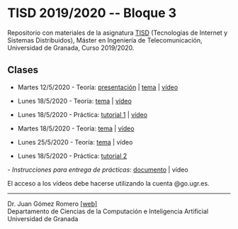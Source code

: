 # TISD 2019/2020 -- Bloque 3
Repositorio con materiales de la asignatura [TISD](https://masteres.ugr.es/telecomunicacion/pages/info_academica/guias_docentes_2019_2020/tecnologiasdeinternetysistemasdistribuidos) (Tecnologías de Internet y Sistemas Distribuidos), Máster en Ingeniería de Telecomunicación, Universidad de Granada, Curso 2019/2020.

## Clases

- Martes 12/5/2020 - Teoría: [presentación](https://github.com/jgromero/tisd2020/blob/master/teor%C3%ADa/Presentaci%C3%B3n.pdf) | [tema](https://github.com/jgromero/tisd2020/blob/master/teor%C3%ADa/Sistemas%20de%20acceso%20a%20la%20informaci%C3%B3n%20en%20Internet%20I.pdf) | [vídeo](https://drive.google.com/file/d/1eSG-jrni9kSpgNMVlGz6PzQC3Z8rqbAD/view?usp=sharing) 

- Lunes 18/5/2020 - Teoría: [tema](https://github.com/jgromero/tisd2020/blob/master/teor%C3%ADa/Sistemas%20de%20acceso%20a%20la%20informaci%C3%B3n%20en%20Internet%20I.pdf) | [vídeo](https://drive.google.com/file/d/1PLQOfUwiDIr3i7bguvL5fbn1uYJMZPPk/view?usp=sharing)

- Lunes 18/5/2020 - Práctica: [tutorial 1](https://github.com/jgromero/tisd2020/blob/master/pr%C3%A1cticas/Tutorial%20Postman%201.pdf) | [vídeo](https://drive.google.com/open?id=1-wV-UE1IAnxcEiYfYi0FLiUOIvinVEVm) 

- Martes 18/5/2020 - Teoría:  [tema](https://github.com/jgromero/tisd2020/blob/master/teor%C3%ADa/Sistemas%20de%20acceso%20a%20la%20informaci%C3%B3n%20en%20Internet%20I.pdf) | [vídeo](https://drive.google.com/file/d/1k0QdX42-fI4N9AQWAIrSjHTGsyqXIZCg/view?usp=sharing)

- Lunes 25/5/2020 - Teoría: [tema](https://github.com/jgromero/tisd2020/blob/master/teor%C3%ADa/Sistemas%20de%20acceso%20a%20la%20informaci%C3%B3n%20en%20Internet%20I.pdf) | vídeo

- Lunes 18/5/2020 - Práctica: [tutorial 2](https://github.com/jgromero/tisd2020/blob/master/pr%C3%A1cticas/Tutorial%20Postman%202.pdf) 

- *Instrucciones para entrega de prácticas*: [documento](https://github.com/jgromero/tisd2020/blob/master/pr%C3%A1cticas/Guion%20de%20pr%C3%A1cticas.pdf) | vídeo

El acceso a los vídeos debe hacerse utilizando la cuenta @go.ugr.es.

<hr/>

Dr. Juan Gómez Romero [[web]](http://decsai.ugr.es/~jgomez) </br>
Departamento de Ciencias de la Computación e Inteligencia Artificial </br>
Universidad de Granada </br>